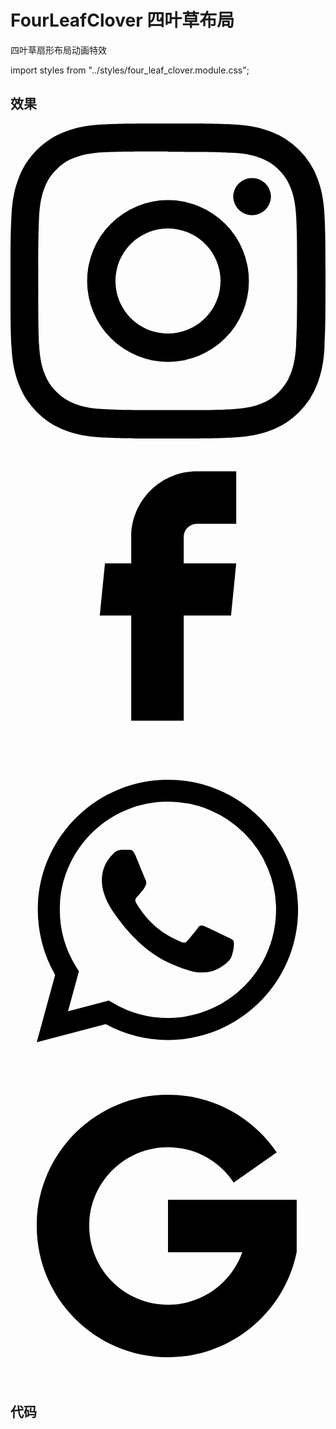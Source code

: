 # FourLeafClover 四叶草布局

四叶草扇形布局动画特效

import styles from "../styles/four_leaf_clover.module.css";

## 效果

<div className={styles.fourLeafClover}>
  <div className={styles.leaf}>
    <svg
      className={styles.icon}
      viewBox="0 0 1024 1024"
      version="1.1"
      xmlns="http://www.w3.org/2000/svg"
    >
      <path d="M512 0C372.906667 0 355.541333 0.64 300.928 3.072 246.4 5.632 209.28 14.208 176.64 26.88c-33.664 13.056-62.250667 30.592-90.709333 59.050667S39.893333 142.933333 26.88 176.64C14.208 209.28 5.589333 246.4 3.072 300.928 0.512 355.541333 0 372.906667 0 512s0.64 156.458667 3.072 211.072c2.56 54.485333 11.136 91.648 23.808 124.288a251.093333 251.093333 0 0 0 59.050667 90.709333A250.368 250.368 0 0 0 176.64 997.12c32.682667 12.629333 69.802667 21.290667 124.288 23.808C355.541333 1023.488 372.906667 1024 512 1024s156.458667-0.64 211.072-3.072c54.485333-2.56 91.648-11.178667 124.288-23.808a251.648 251.648 0 0 0 90.709333-59.050667 250.026667 250.026667 0 0 0 59.050667-90.709333c12.629333-32.64 21.290667-69.802667 23.808-124.288 2.56-54.613333 3.072-71.978667 3.072-211.072s-0.64-156.458667-3.072-211.072c-2.56-54.485333-11.178667-91.690667-23.808-124.288a251.306667 251.306667 0 0 0-59.050667-90.709333A249.472 249.472 0 0 0 847.36 26.88c-32.64-12.672-69.802667-21.290667-124.288-23.808C668.458667 0.512 651.093333 0 512 0z m0 92.16c136.661333 0 152.96 0.682667 206.933333 3.029333 49.92 2.346667 77.013333 10.624 95.018667 17.706667 23.978667 9.258667 40.96 20.352 58.965333 38.229333 17.877333 17.92 28.970667 34.944 38.229334 58.922667 6.997333 18.005333 15.36 45.098667 17.621333 95.018667 2.432 54.016 2.986667 70.229333 2.986667 206.933333s-0.64 152.96-3.157334 206.933333c-2.602667 49.92-10.922667 77.013333-17.962666 95.018667a162.56 162.56 0 0 1-38.357334 58.965333 159.744 159.744 0 0 1-58.88 38.229334c-17.92 6.997333-45.44 15.36-95.36 17.621333-54.357333 2.432-70.357333 2.986667-207.317333 2.986667-137.002667 0-153.002667-0.64-207.317333-3.157334-49.962667-2.602667-77.482667-10.922667-95.402667-17.962666a158.549333 158.549333 0 0 1-58.837333-38.357334 155.477333 155.477333 0 0 1-38.4-58.88c-7.04-17.92-15.317333-45.44-17.92-95.36-1.92-53.76-2.602667-70.357333-2.602667-206.677333 0-136.362667 0.682667-153.002667 2.602667-207.402667 2.602667-49.92 10.88-77.397333 17.92-95.317333 8.96-24.32 20.437333-40.96 38.4-58.922667 17.877333-17.877333 34.56-29.397333 58.837333-38.314666 17.92-7.082667 44.842667-15.402667 94.762667-17.962667 54.4-1.92 70.4-2.56 207.317333-2.56l1.92 1.28z m0 156.928a262.912 262.912 0 1 0 0 525.824 262.912 262.912 0 1 0 0-525.824zM512 682.666667c-94.293333 0-170.666667-76.373333-170.666667-170.666667s76.373333-170.666667 170.666667-170.666667 170.666667 76.373333 170.666667 170.666667-76.373333 170.666667-170.666667 170.666667z m334.762667-443.946667a61.482667 61.482667 0 0 1-122.88 0 61.44 61.44 0 0 1 122.88 0z"></path>
    </svg>
  </div>
  <div className={styles.leaf}>
    <svg
      xmlns="http://www.w3.org/2000/svg"
      viewBox="0 0 24 24"
      className={styles.icon}
    >
      <path d="M9.19795 21.5H13.198V13.4901H16.8021L17.198 9.50977H13.198V7.5C13.198 6.94772 13.6457 6.5 14.198 6.5H17.198V2.5H14.198C11.4365 2.5 9.19795 4.73858 9.19795 7.5V9.50977H7.19795L6.80206 13.4901H9.19795V21.5Z"></path>
    </svg>
  </div>
  <div className={styles.leaf}>
    <svg
      className={styles.icon}
      viewBox="0 0 24 24"
      xmlns="http://www.w3.org/2000/svg"
    >
      <path d="M19.001 4.908A9.817 9.817 0 0 0 11.992 2C6.534 2 2.085 6.448 2.08 11.908c0 1.748.458 3.45 1.321 4.956L2 22l5.255-1.377a9.916 9.916 0 0 0 4.737 1.206h.005c5.46 0 9.908-4.448 9.913-9.913A9.872 9.872 0 0 0 19 4.908h.001ZM11.992 20.15A8.216 8.216 0 0 1 7.797 19l-.3-.18-3.117.818.833-3.041-.196-.314a8.2 8.2 0 0 1-1.258-4.381c0-4.533 3.696-8.23 8.239-8.23a8.2 8.2 0 0 1 5.825 2.413 8.196 8.196 0 0 1 2.41 5.825c-.006 4.55-3.702 8.24-8.24 8.24Zm4.52-6.167c-.247-.124-1.463-.723-1.692-.808-.228-.08-.394-.123-.556.124-.166.246-.641.808-.784.969-.143.166-.29.185-.537.062-.247-.125-1.045-.385-1.99-1.23-.738-.657-1.232-1.47-1.38-1.716-.142-.247-.013-.38.11-.504.11-.11.247-.29.37-.432.126-.143.167-.248.248-.413.082-.167.043-.31-.018-.433-.063-.124-.557-1.345-.765-1.838-.2-.486-.404-.419-.557-.425-.142-.009-.309-.009-.475-.009a.911.911 0 0 0-.661.31c-.228.247-.864.845-.864 2.067 0 1.22.888 2.395 1.013 2.56.122.167 1.742 2.666 4.229 3.74.587.257 1.05.408 1.41.523.595.19 1.13.162 1.558.1.475-.072 1.464-.6 1.673-1.178.205-.58.205-1.075.142-1.18-.061-.104-.227-.165-.475-.29Z"></path>
    </svg>
  </div>
  <div className={styles.leaf}>
    <svg
      xmlns="http://www.w3.org/2000/svg"
      viewBox="0 0 24 24"
      className={styles.icon}
    >
      <path d="M6 12C6 15.3137 8.68629 18 12 18C14.6124 18 16.8349 16.3304 17.6586 14H12V10H21.8047V14H21.8C20.8734 18.5645 16.8379 22 12 22C6.47715 22 2 17.5228 2 12C2 6.47715 6.47715 2 12 2C15.445 2 18.4831 3.742 20.2815 6.39318L17.0039 8.68815C15.9296 7.06812 14.0895 6 12 6C8.68629 6 6 8.68629 6 12Z"></path>
    </svg>
  </div>
</div>

## 代码
